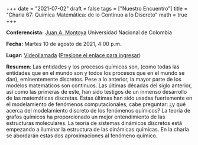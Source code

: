 +++
date      = "2021-07-02"
draft     = false
tags      = ["Nuestro Encuentro"]
title     = "Charla 67: Química Matemática: de lo Continuo a lo Discreto"
math      = true
+++

**Conferencista:**  [Juan A. Montoya]() Universidad Nacional de Colombia

**Fecha:** Martes 10 de agosto de 2021, 4:00 p.m.

**Lugar:** [Videollamada](https://meet.google.com/izy-pzig-pbf)  ([Presione el enlace para ingresar](https://meet.google.com/izy-pzig-pbf))

**Resumen**: Las entidades y los procesos químicos son, (como todas las entidades que en el mundo son y todos los procesos que en el mundo se dan), eminentemente discretos.  Pese a lo anterior, la mayor parte de los modelos matemáticos son continuos. Las últimas décadas del siglo anterior, así como las primeras de este, han sido testigos de un inmenso desarrollo de las matemáticas discretas. Estas últimas han sido usadas fuertemente en el modelamiento de fenómenos computacionales, cabe preguntar: ¿y qué acerca del modelamiento discreto de los fenómenos químicos?
La teoría de grafos químicos ha proporcionado un mejor entendimiento de las estructuras moleculares. La teoría de sistemas dinámicos discretos está empezando a iluminar la estructura de las dinámicas químicas.  En la charla se abordarán estas dos aproximaciones al fenómeno químico. 
